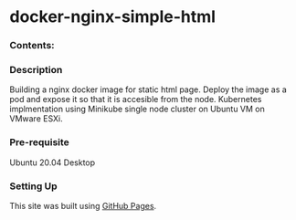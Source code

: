 # docker-nginx-simple-html

### Contents:

### Description
Building a nginx docker image for static html page. Deploy the image as a pod and expose it so that it is accesible from the node. Kubernetes implmentation using Minikube single node cluster on Ubuntu VM on VMware ESXi.

### Pre-requisite
Ubuntu 20.04 Desktop

### Setting Up


This site was built using [GitHub Pages](https://pages.github.com/).

